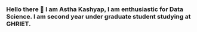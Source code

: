 ### Hello there 👋 I am Astha Kashyap, I am enthusiastic for Data Science. I am second year under graduate student studying at GHRIET.
    
<!--
**ast1012/ast1012** is a ✨ _special_ ✨ repository because its `README.md` (this file) appears on your GitHub profile.

Here are some ideas to get you started:


- 🔭 I’m currently working on something interesting.
- 🌱 I’m currently learning Data Science. I am a self learner in this feild.
- 👯 I’m looking to collaborate on Data Science projects or python projects.
- 🤔 I’m looking for help with everything that leads in betterment of any kind source.
- 💬 Ask me about anything you think I can help you with ...;D
- 📫 How to reach me: asthapkashyap@gmail.com
- 😄 Pronouns: ...
- ⚡ Fun fact: The initial oranges weren't orange..
-->

